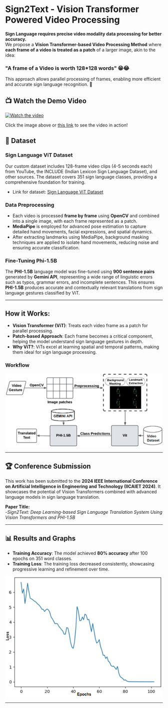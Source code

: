 # Sign2Text - Vision Transformer Powered Video Processing

**Sign Language requires precise video modality data processing for better accuracy.**  
We propose a **Vision Transformer-based Video Processing Method** where **each frame of a video is treated as a patch** of a larger image, akin to the idea:

### "A frame of a Video is worth 128\*128 words" 😁😂

This approach allows parallel processing of frames, enabling more efficient and accurate sign language recognition. 🚀

## 📺 Watch the Demo Video
[![Watch the video](https://img.youtube.com/vi/2n_BUWRjtJI/0.jpg)](https://youtu.be/2n_BUWRjtJI)

Click the image above or [this link](https://youtu.be/2n_BUWRjtJI) to see the video in action!

## 🔢 Dataset
### Sign Language ViT Dataset
Our custom dataset includes 128-frame video clips (4-5 seconds each) from YouTube, the INCLUDE (Indian Lexicon Sign Language Dataset), and other sources. The dataset covers 351 sign language classes, providing a comprehensive foundation for training.

- Link for dataset: [Sign Language ViT Dataset](https://www.kaggle.com/datasets/tonystark213123/sign-language-vit-dataset) 

 ### **Data Preprocessing**  
- Each video is processed **frame by frame** using **OpenCV** and combined into a single image, with each frame represented as a patch.
- **MediaPipe** is employed for advanced pose estimation to capture detailed hand movements, facial expressions, and spatial dynamics.
- After extracting landmarks using MediaPipe, background masking techniques are applied to isolate hand movements, reducing noise and ensuring accurate classification.

### **Fine-Tuning Phi-1.5B**  
The **PHI-1.5B** language model was fine-tuned using **900 sentence pairs** generated by **Gemini API**, representing a wide range of linguistic errors such as typos, grammar errors, and incomplete sentences. This ensures **PHI-1.5B** produces accurate and contextually relevant translations from sign language gestures classified by ViT.

---

## How it Works:
- **Vision Transformer (ViT)**: Treats each video frame as a patch for parallel processing.
- **Patch-based Approach**: Each frame becomes a critical component, helping the model understand sign language gestures in depth.
- **Why ViT?**: ViTs excel at learning spatial and temporal patterns, making them ideal for sign language processing.

### Workflow

![Workflow](./workflow.png) 


---
## 🏆 Conference Submission
This work has been submitted to the **2024 IEEE International Conference on Artificial Intelligence in Engineering and Technology (IICAIET 2024)**. It showcases the potential of Vision Transformers combined with advanced language models in sign language translation.

**Paper Title:**  
-*Sign2Text: Deep Learning-based Sign Language Translation System Using Vision Transformers and PHI-1.5B*

---

## 📊 Results and Graphs

- **Training Accuracy**: The model achieved **80% accuracy** after 100 epochs on 351 word classes.
- **Training Loss**: The training loss decreased consistently, showcasing progressive learning and refinement over time.
  
 ![Graph](./graph.png) 


---
